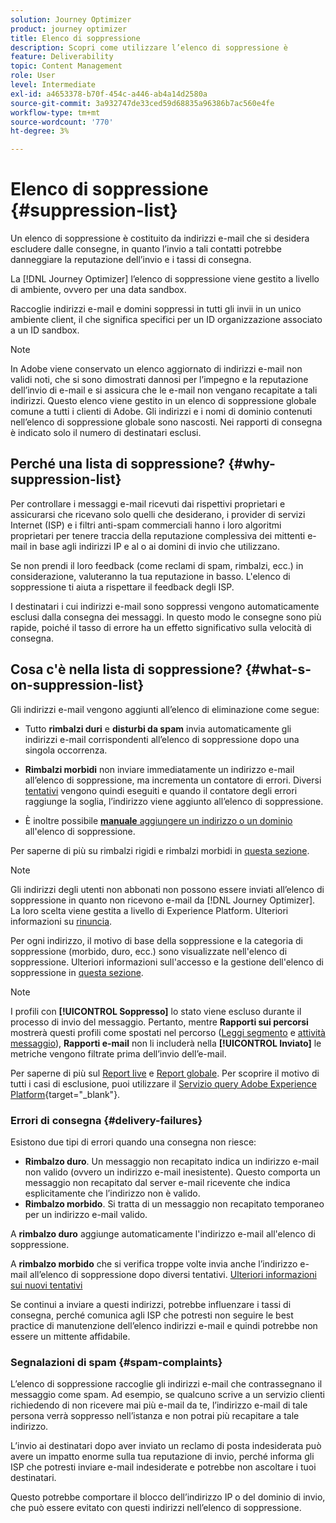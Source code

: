 ```yaml
---
solution: Journey Optimizer
product: journey optimizer
title: Elenco di soppressione
description: Scopri come utilizzare l’elenco di soppressione è
feature: Deliverability
topic: Content Management
role: User
level: Intermediate
exl-id: a4653378-b70f-454c-a446-ab4a14d2580a
source-git-commit: 3a932747de33ced59d68835a96386b7ac560e4fe
workflow-type: tm+mt
source-wordcount: '770'
ht-degree: 3%

---
```


# Elenco di soppressione {#suppression-list}

Un elenco di soppressione è costituito da indirizzi e-mail che si desidera escludere dalle consegne, in quanto l’invio a tali contatti potrebbe danneggiare la reputazione dell’invio e i tassi di consegna.

La [!DNL Journey Optimizer] l’elenco di soppressione viene gestito a livello di ambiente, ovvero per una data sandbox.

Raccoglie indirizzi e-mail e domini soppressi in tutti gli invii in un unico ambiente client, il che significa specifici per un ID organizzazione associato a un ID sandbox.

>[!NOTE]
>
>In Adobe viene conservato un elenco aggiornato di indirizzi e-mail non validi noti, che si sono dimostrati dannosi per l’impegno e la reputazione dell’invio di e-mail e si assicura che le e-mail non vengano recapitate a tali indirizzi. Questo elenco viene gestito in un elenco di soppressione globale comune a tutti i clienti di Adobe. Gli indirizzi e i nomi di dominio contenuti nell’elenco di soppressione globale sono nascosti. Nei rapporti di consegna è indicato solo il numero di destinatari esclusi.

## Perché una lista di soppressione? {#why-suppression-list}

Per controllare i messaggi e-mail ricevuti dai rispettivi proprietari e assicurarsi che ricevano solo quelli che desiderano, i provider di servizi Internet (ISP) e i filtri anti-spam commerciali hanno i loro algoritmi proprietari per tenere traccia della reputazione complessiva dei mittenti e-mail in base agli indirizzi IP e al o ai domini di invio che utilizzano.

Se non prendi il loro feedback (come reclami di spam, rimbalzi, ecc.) in considerazione, valuteranno la tua reputazione in basso. L&#39;elenco di soppressione ti aiuta a rispettare il feedback degli ISP.

I destinatari i cui indirizzi e-mail sono soppressi vengono automaticamente esclusi dalla consegna dei messaggi. In questo modo le consegne sono più rapide, poiché il tasso di errore ha un effetto significativo sulla velocità di consegna.

## Cosa c&#39;è nella lista di soppressione? {#what-s-on-suppression-list}

Gli indirizzi e-mail vengono aggiunti all’elenco di eliminazione come segue:

* Tutto **rimbalzi duri** e **disturbi da spam** invia automaticamente gli indirizzi e-mail corrispondenti all’elenco di soppressione dopo una singola occorrenza.

* **Rimbalzi morbidi** non inviare immediatamente un indirizzo e-mail all’elenco di soppressione, ma incrementa un contatore di errori. Diversi [tentativi](../configuration/retries.md) vengono quindi eseguiti e quando il contatore degli errori raggiunge la soglia, l’indirizzo viene aggiunto all’elenco di soppressione.

* È inoltre possibile [**manuale** aggiungere un indirizzo o un dominio](../configuration/manage-suppression-list.md#add-addresses-and-domains) all&#39;elenco di soppressione.

Per saperne di più su rimbalzi rigidi e rimbalzi morbidi in [questa sezione](#delivery-failures).

>[!NOTE]
>
>Gli indirizzi degli utenti non abbonati non possono essere inviati all’elenco di soppressione in quanto non ricevono e-mail da [!DNL Journey Optimizer]. La loro scelta viene gestita a livello di Experience Platform. Ulteriori informazioni su [rinuncia](../privacy/opt-out.md).

Per ogni indirizzo, il motivo di base della soppressione e la categoria di soppressione (morbido, duro, ecc.) sono visualizzate nell&#39;elenco di soppressione. Ulteriori informazioni sull&#39;accesso e la gestione dell&#39;elenco di soppressione in [questa sezione](../configuration/manage-suppression-list.md).

>[!NOTE]
>
>I profili con **[!UICONTROL Soppresso]** lo stato viene escluso durante il processo di invio del messaggio. Pertanto, mentre **Rapporti sui percorsi** mostrerà questi profili come spostati nel percorso ([Leggi segmento](../building-journeys/read-segment.md) e [attività messaggio](../building-journeys/journeys-message.md)), **Rapporti e-mail** non li includerà nella **[!UICONTROL Inviato]** le metriche vengono filtrate prima dell’invio dell’e-mail.
>
>Per saperne di più sul [Report live](../reports/live-report.md) e [Report globale](../reports/global-report.md). Per scoprire il motivo di tutti i casi di esclusione, puoi utilizzare il [Servizio query Adobe Experience Platform](https://experienceleague.adobe.com/docs/experience-platform/query/api/getting-started.html){target=&quot;_blank&quot;}.

### Errori di consegna {#delivery-failures}

Esistono due tipi di errori quando una consegna non riesce:

* **Rimbalzo duro**. Un messaggio non recapitato indica un indirizzo e-mail non valido (ovvero un indirizzo e-mail inesistente). Questo comporta un messaggio non recapitato dal server e-mail ricevente che indica esplicitamente che l’indirizzo non è valido.
* **Rimbalzo morbido**. Si tratta di un messaggio non recapitato temporaneo per un indirizzo e-mail valido.

A **rimbalzo duro** aggiunge automaticamente l&#39;indirizzo e-mail all&#39;elenco di soppressione.

A **rimbalzo morbido** <!--or an **ignored** error--> che si verifica troppe volte invia anche l’indirizzo e-mail all’elenco di soppressione dopo diversi tentativi. [Ulteriori informazioni sui nuovi tentativi](../configuration/retries.md)

Se continui a inviare a questi indirizzi, potrebbe influenzare i tassi di consegna, perché comunica agli ISP che potresti non seguire le best practice di manutenzione dell’elenco indirizzi e-mail e quindi potrebbe non essere un mittente affidabile.

### Segnalazioni di spam {#spam-complaints}

L’elenco di soppressione raccoglie gli indirizzi e-mail che contrassegnano il messaggio come spam. Ad esempio, se qualcuno scrive a un servizio clienti richiedendo di non ricevere mai più e-mail da te, l’indirizzo e-mail di tale persona verrà soppresso nell’istanza e non potrai più recapitare a tale indirizzo.

L’invio ai destinatari dopo aver inviato un reclamo di posta indesiderata può avere un impatto enorme sulla tua reputazione di invio, perché informa gli ISP che potresti inviare e-mail indesiderate e potrebbe non ascoltare i tuoi destinatari.

Questo potrebbe comportare il blocco dell’indirizzo IP o del dominio di invio, che può essere evitato con questi indirizzi nell’elenco di soppressione.
